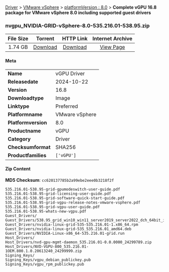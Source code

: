 
[Driver](/README.md)  >  [VMware vSphere](/index/Driver/VMware_vSphere.md)  >  [platformVersion : 8.0](/index/Driver/VMware_vSphere/8.0.md)  >  **Complete vGPU 16.8 package for VMware vSphere 8.0 including supported guest drivers**


### nvgpu_NVIDIA-GRID-vSphere-8.0-535.216.01-538.95.zip

| **File Size** | **Torrent**  | **HTTP Link** | **Internet Archive** |
|:-------------:|:------------:|:-------------:|:--------------------:|
| 1.74 GB |  [Download](https://archive.org/download/nvgpu_NVIDIA-GRID-vSphere-8.0-535.216.01-538.95.zip/nvgpu_NVIDIA-GRID-vSphere-8.0-535.216.01-538.95.zip_archive.torrent)       | [Download](https://archive.org/compress/nvgpu_NVIDIA-GRID-vSphere-8.0-535.216.01-538.95.zip) | [View Page](https://archive.org/details/nvgpu_NVIDIA-GRID-vSphere-8.0-535.216.01-538.95.zip)       |

#### Meta

<table>
<tr><td><strong>Name</strong></td><td>vGPU Driver</td></tr>
<tr><td><strong>Releasedate</strong></td><td>2024-10-22</td></tr>
<tr><td><strong>Version</strong></td><td>16.8</td></tr>
<tr><td><strong>Downloadtype</strong></td><td>Image</td></tr>
<tr><td><strong>Linktype</strong></td><td>Preferred</td></tr>
<tr><td><strong>Platformname</strong></td><td>VMware vSphere</td></tr>
<tr><td><strong>Platformversion</strong></td><td>8.0</td></tr>
<tr><td><strong>Productname</strong></td><td>vGPU</td></tr>
<tr><td><strong>Category</strong></td><td>Driver</td></tr>
<tr><td><strong>Checksumformat</strong></td><td>SHA256</td></tr>
<tr><td><strong>Productfamilies</strong></td><td><code>['vGPU']</code></td></tr>
</table>

#### Zip Content

**MD5 Checksum**: `cc620137785b2a99ebe2eee0b3218f2f`

```text
535.216.01-538.95-grid-gpumodeswitch-user-guide.pdf
535.216.01-538.95-grid-licensing-user-guide.pdf
535.216.01-538.95-grid-software-quick-start-guide.pdf
535.216.01-538.95-grid-vgpu-release-notes-vmware-vsphere.pdf
535.216.01-538.95-grid-vgpu-user-guide.pdf
535.216.01-538.95-whats-new-vgpu.pdf
Guest_Drivers/
Guest_Drivers/538.95_grid_win10_win11_server2019_server2022_dch_64bit_international.exe
Guest_Drivers/nvidia-linux-grid-535-535.216.01-1.x86_64.rpm
Guest_Drivers/nvidia-linux-grid-535_535.216.01_amd64.deb
Guest_Drivers/NVIDIA-Linux-x86_64-535.216.01-grid.run
Host_Drivers/
Host_Drivers/nvd-gpu-mgmt-daemon_535.216.01-0.0.0000_24299789.zip
Host_Drivers/NVD-VGPU-800_535.216.01-1OEM.800.1.0.20613240_24299999.zip
Signing_Keys/
Signing_Keys/vgpu_debian_publickey.pub
Signing_Keys/vgpu_rpm_publickey.pub
```
